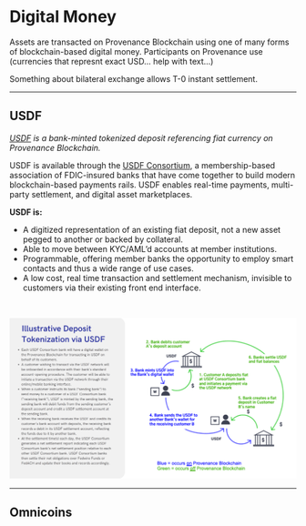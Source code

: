 # Digital Money

Assets are transacted on Provenance Blockchain using one of many forms of blockchain-based digital money. Participants on Provenance
use (currencies that represnt exact USD... help with text...)

Something about bilateral exchange allows T-0 instant settlement.


----

## USDF

_[USDF](https://explorer.provenance.io/asset/usdf.c) is a bank-minted tokenized deposit referencing fiat currency on Provenance Blockchain._

USDF is available through the [USDF Consortium](https://www.usdfconsortium.com/), a membership-based association of 
FDIC-insured banks that have come together to build modern blockchain-based payments rails. USDF enables real-time
payments, multi-party settlement, and digital asset marketplaces.

**USDF is:**
- A digitized representation of an existing fiat deposit, not a new asset
pegged to another or backed by collateral.
- Able to move between KYC/AML’d accounts at member institutions.
- Programmable, offering member banks the opportunity to employ
smart contacts and thus a wide range of use cases.
- A low cost, real time transaction and settlement mechanism, invisible
to customers via their existing front end interface.

<br/>

![USDF flow](/img/discover/usdf-flow.png)

----

## Omnicoins